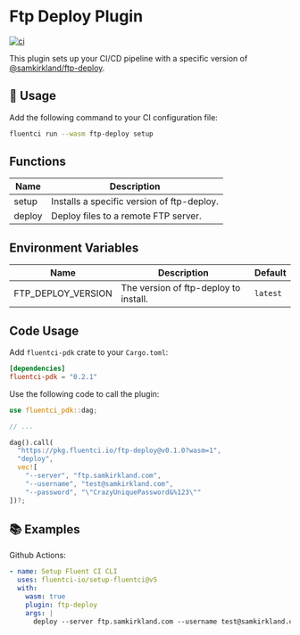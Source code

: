 # Ftp Deploy Plugin

[![ci](https://github.com/fluentci-io/ftp-deploy-plugin/actions/workflows/ci.yml/badge.svg)](https://github.com/fluentci-io/ftp-deploy-plugin/actions/workflows/ci.yml)

This plugin sets up your CI/CD pipeline with a specific version of [@samkirkland/ftp-deploy](https://github.com/SamKirkland/ftp-deploy).

## 🚀 Usage

Add the following command to your CI configuration file:

```bash
fluentci run --wasm ftp-deploy setup
```

## Functions

| Name   | Description                                |
| ------ | ------------------------------------------ |
| setup  | Installs a specific version of ftp-deploy. |
| deploy | Deploy files to a remote FTP server.       |

## Environment Variables

| Name               | Description                               | Default                            |
| ------------------ | ----------------------------------------- | ---------------------------------- |
| FTP_DEPLOY_VERSION | The version of ftp-deploy to install.     | `latest`                           |

## Code Usage

Add `fluentci-pdk` crate to your `Cargo.toml`:

```toml
[dependencies]
fluentci-pdk = "0.2.1"
```

Use the following code to call the plugin:

```rust
use fluentci_pdk::dag;

// ...

dag().call(
  "https://pkg.fluentci.io/ftp-deploy@v0.1.0?wasm=1", 
  "deploy", 
  vec![
    "--server", "ftp.samkirkland.com", 
    "--username", "test@samkirkland.com", 
    "--password", "\"CrazyUniquePassword&%123\""
])?;
```

## 📚 Examples

Github Actions:

```yaml
- name: Setup Fluent CI CLI
  uses: fluentci-io/setup-fluentci@v5
  with:
    wasm: true
    plugin: ftp-deploy
    args: |
      deploy --server ftp.samkirkland.com --username test@samkirkland.com --password \"CrazyUniquePassword&%123\"
```
